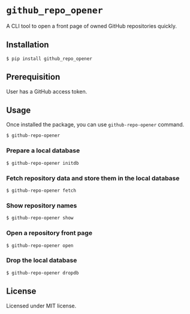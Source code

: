 # `github_repo_opener`

A CLI tool to open a front page of owned GitHub repositories quickly.

## Installation

```
$ pip install github_repo_opener
```

## Prerequisition

User has a GitHub access token.

## Usage

Once installed the package, you can use `github-repo-opener` command.

```
$ github-repo-opener
```

### Prepare a local database

```
$ github-repo-opener initdb
```

### Fetch repository data and store them in the local database

```
$ github-repo-opener fetch
```

### Show repository names

```
$ github-repo-opener show
```

### Open a repository front page

```
$ github-repo-opener open
```

### Drop the local database

```
$ github-repo-opener dropdb
```

## License

Licensed under MIT license.
